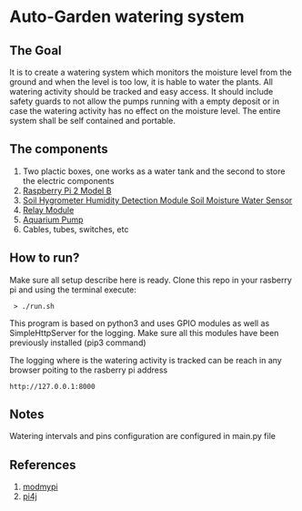 # Auto-Garden watering system

## The Goal
It is to create a watering system which monitors the moisture level from the ground and when the level is too low, it is hable to water the plants.
All watering activity should be tracked and easy access. It should include safety guards to not allow the pumps running with a empty deposit or in case the watering activity has no effect on the moisture level.
The entire system shall be self contained and portable.

 ## The components

 1. Two plactic boxes, one works as a water tank and the second to store the electric components
 2. [Raspberry Pi 2 Model B](https://en.wikipedia.org/wiki/Raspberry_Pi)
 3. [Soil Hygrometer Humidity Detection Module Soil Moisture Water Sensor](https://www.ebay.de/itm/Soil-Hygrometer-Humidity-Detection-Module-Soil-Moisture-Water-Sensor-For-arduino/232462821136?hash=item361fdd2710:g:RtMAAOSweQBZn8ym)
 4. [Relay Module](http://www.ebay.de/itm/TWO-PCS-4-Kanale-Channel-5V-Relais-Relay-Module-fur-Arduino-UNO-Mega-DSP-AVR-ARM/231156577754?hash=item35d20175da:g:t9MAAOSwBahVQJPQ)
 5. [Aquarium Pump](https://www.amazon.de/gp/product/B00G3YSDCE/ref=oh_aui_detailpage_o00_s00?ie=UTF8&psc=1)
 6. Cables, tubes, switches, etc

 ## How to run?
 Make sure all setup describe here is ready.
 Clone this repo in your rasberry pi and using the terminal execute:

     > ./run.sh

This program is based on python3 and uses GPIO modules as well as SimpleHttpServer for the logging. Make sure all this modules have been previously installed (pip3 command) 

The logging where is the watering activity is tracked can be reach in any browser poiting to the rasberry pi address

    http://127.0.0.1:8000

## Notes

Watering intervals and pins configuration are configured in main.py file

## References

1. [modmypi](https://www.modmypi.com/blog/raspberry-pi-plant-pot-moisture-sensor-with-email-notification-tutorial)
2. [pi4j](http://pi4j.com/pins/model-2b-rev1.html)